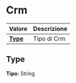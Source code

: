 # Crm

| Valore | Descrizione |
| :--- | :--- |
| [**Type**](crm.md#type) | Tipo di Crm |

## Type

**Tipo:** String
